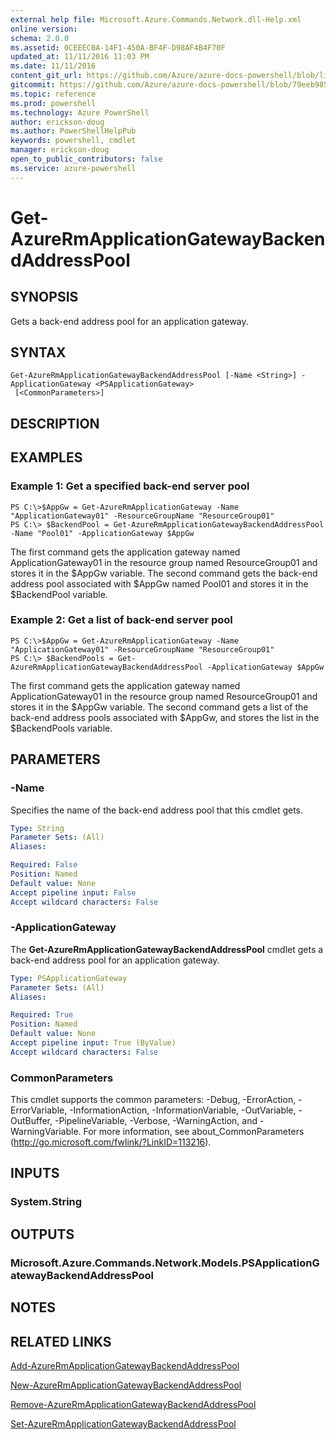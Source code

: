 ```yaml
---
external help file: Microsoft.Azure.Commands.Network.dll-Help.xml
online version: 
schema: 2.0.0
ms.assetid: 0CEEEC0A-14F1-450A-BF4F-D98AF4B4F70F
updated_at: 11/11/2016 11:03 PM
ms.date: 11/11/2016
content_git_url: https://github.com/Azure/azure-docs-powershell/blob/live/azureps-cmdlets-docs/ResourceManager/AzureRM.Network/v3.0.0/Get-AzureRmApplicationGatewayBackendAddressPool.md
gitcommit: https://github.com/Azure/azure-docs-powershell/blob/79eeb985ea480979357fb4695832a0c3d29a48bf/azureps-cmdlets-docs/ResourceManager/AzureRM.Network/v3.0.0/Get-AzureRmApplicationGatewayBackendAddressPool.md
ms.topic: reference
ms.prod: powershell
ms.technology: Azure PowerShell
author: erickson-doug
ms.author: PowerShellHelpPub
keywords: powershell, cmdlet
manager: erickson-doug
open_to_public_contributors: false
ms.service: azure-powershell
---
```


# Get-AzureRmApplicationGatewayBackendAddressPool

## SYNOPSIS
Gets a back-end address pool for an application gateway.

## SYNTAX

```
Get-AzureRmApplicationGatewayBackendAddressPool [-Name <String>] -ApplicationGateway <PSApplicationGateway>
 [<CommonParameters>]
```

## DESCRIPTION

## EXAMPLES

### Example 1: Get a specified back-end server pool
```
PS C:\>$AppGw = Get-AzureRmApplicationGateway -Name "ApplicationGateway01" -ResourceGroupName "ResourceGroup01"
PS C:\> $BackendPool = Get-AzureRmApplicationGatewayBackendAddressPool -Name "Pool01" -ApplicationGateway $AppGw
```

The first command gets the application gateway named ApplicationGateway01 in the resource group named ResourceGroup01 and stores it in the $AppGw variable.
The second command gets the back-end address pool associated with $AppGw named Pool01 and stores it in the $BackendPool variable.

### Example 2: Get a list of back-end server pool
```
PS C:\>$AppGw = Get-AzureRmApplicationGateway -Name "ApplicationGateway01" -ResourceGroupName "ResourceGroup01"
PS C:\> $BackendPools = Get-AzureRmApplicationGatewayBackendAddressPool -ApplicationGateway $AppGw
```

The first command gets the application gateway named ApplicationGateway01 in the resource group named ResourceGroup01 and stores it in the $AppGw variable.
The second command gets a list of the back-end address pools associated with $AppGw, and stores the list in the $BackendPools variable.

## PARAMETERS

### -Name
Specifies the name of the back-end address pool that this cmdlet gets.

```yaml
Type: String
Parameter Sets: (All)
Aliases: 

Required: False
Position: Named
Default value: None
Accept pipeline input: False
Accept wildcard characters: False
```

### -ApplicationGateway
The **Get-AzureRmApplicationGatewayBackendAddressPool** cmdlet gets a back-end address pool for an application gateway.

```yaml
Type: PSApplicationGateway
Parameter Sets: (All)
Aliases: 

Required: True
Position: Named
Default value: None
Accept pipeline input: True (ByValue)
Accept wildcard characters: False
```

### CommonParameters
This cmdlet supports the common parameters: -Debug, -ErrorAction, -ErrorVariable, -InformationAction, -InformationVariable, -OutVariable, -OutBuffer, -PipelineVariable, -Verbose, -WarningAction, and -WarningVariable. For more information, see about_CommonParameters (http://go.microsoft.com/fwlink/?LinkID=113216).

## INPUTS

### System.String

## OUTPUTS

### Microsoft.Azure.Commands.Network.Models.PSApplicationGatewayBackendAddressPool

## NOTES

## RELATED LINKS

[Add-AzureRmApplicationGatewayBackendAddressPool](xref:ResourceManager/AzureRM.Network/v3.0.0/Add-AzureRmApplicationGatewayBackendAddressPool.md)

[New-AzureRmApplicationGatewayBackendAddressPool](xref:ResourceManager/AzureRM.Network/v3.0.0/New-AzureRmApplicationGatewayBackendAddressPool.md)

[Remove-AzureRmApplicationGatewayBackendAddressPool](xref:ResourceManager/AzureRM.Network/v3.0.0/Remove-AzureRmApplicationGatewayBackendAddressPool.md)

[Set-AzureRmApplicationGatewayBackendAddressPool](xref:ResourceManager/AzureRM.Network/v3.0.0/Set-AzureRmApplicationGatewayBackendAddressPool.md)


